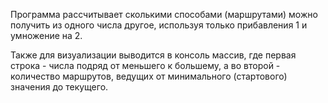 Программа рассчитывает сколькими способами (маршрутами) можно получить из одного числа другое, используя только прибавления 1 и умножение на 2.

Также для визуализации выводится в консоль массив, где первая строка - числа подряд от меньшего к большему, а во второй - количество маршрутов, ведущих от минимального (стартового) значения до текущего.